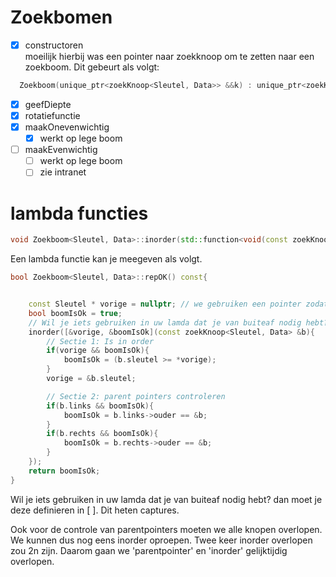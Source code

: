 # Zoekbomen

- [x] constructoren  
  moeilijk hierbij was een pointer naar zoekknoop om te zetten naar een zoekboom. Dit gebeurt als volgt:
```cpp
  Zoekboom(unique_ptr<zoekKnoop<Sleutel, Data>> &&k) : unique_ptr<zoekKnoop<Sleutel, Data>>(move(k)){}; //move constructor
```
- [x] geefDiepte
- [x] rotatiefunctie
- [x] maakOnevenwichtig
  - [x] werkt op lege boom
- [ ] maakEvenwichtig
  - [ ] werkt op lege boom
  - [ ] zie intranet

# lambda functies
```cpp
void Zoekboom<Sleutel, Data>::inorder(std::function<void(const zoekKnoop<Sleutel, Data> &)> bezoek) const
```

Een lambda functie kan je meegeven als volgt.

```cpp
bool Zoekboom<Sleutel, Data>::repOK() const{


    const Sleutel * vorige = nullptr; // we gebruiken een pointer zodat het ook voor Strings werkt
    bool boomIsOk = true;
    // Wil je iets gebruiken in uw lamda dat je van buiteaf nodig hebt? dan moet je deze definieren in [ ]. Dit heten captures.
    inorder([&vorige, &boomIsOk](const zoekKnoop<Sleutel, Data> &b){
        // Sectie 1: Is in order
        if(vorige && boomIsOk){
            boomIsOk = (b.sleutel >= *vorige);
        }
        vorige = &b.sleutel;

        // Sectie 2: parent pointers controleren
        if(b.links && boomIsOk){
            boomIsOk = b.links->ouder == &b;
        }
        if(b.rechts && boomIsOk){
            boomIsOk = b.rechts->ouder == &b;
        }
    });
    return boomIsOk;
}
```
Wil je iets gebruiken in uw lamda dat je van buiteaf nodig hebt? dan moet je deze definieren in [ ]. Dit heten captures.

Ook voor de controle van parentpointers moeten we alle knopen overlopen. We kunnen dus nog eens inorder oproepen. Twee keer inorder overlopen zou 2n zijn. 
Daarom gaan we 'parentpointer' en 'inorder' gelijktijdig overlopen.
   

